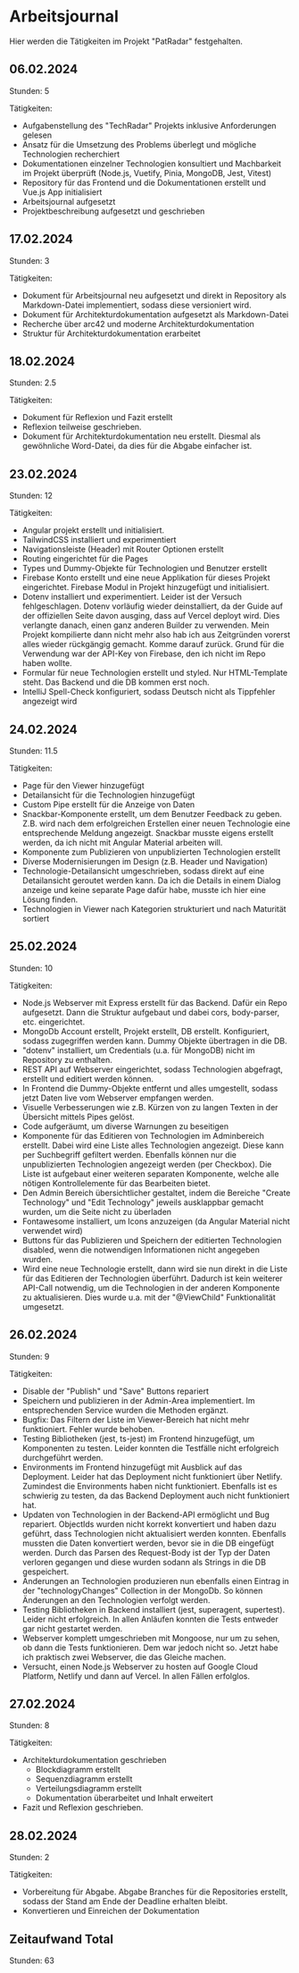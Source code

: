 # Arbeitsjournal
Hier werden die Tätigkeiten im Projekt "PatRadar" festgehalten.

## 06.02.2024
Stunden: 5

Tätigkeiten:

- Aufgabenstellung des "TechRadar" Projekts inklusive Anforderungen gelesen
- Ansatz für die Umsetzung des Problems überlegt und mögliche Technologien recherchiert
- Dokumentationen einzelner Technologien konsultiert und Machbarkeit im Projekt überprüft (Node.js, Vuetify, Pinia, MongoDB, Jest, Vitest)
- Repository für das Frontend und die Dokumentationen erstellt und Vue.js App initialisiert
- Arbeitsjournal aufgesetzt
- Projektbeschreibung aufgesetzt und geschrieben

## 17.02.2024
Stunden: 3

Tätigkeiten:

- Dokument für Arbeitsjournal neu aufgesetzt und direkt in Repository als Markdown-Datei implementiert, 
sodass diese versioniert wird.
- Dokument für Architekturdokumentation aufgesetzt als Markdown-Datei
- Recherche über arc42 und moderne Architekturdokumentation
- Struktur für Architekturdokumentation erarbeitet

## 18.02.2024
Stunden: 2.5

Tätigkeiten:

- Dokument für Reflexion und Fazit erstellt
- Reflexion teilweise geschrieben.
- Dokument für Architekturdokumentation neu erstellt. Diesmal als gewöhnliche Word-Datei, 
da dies für die Abgabe einfacher ist.

## 23.02.2024
Stunden: 12

Tätigkeiten:
- Angular projekt erstellt und initialisiert.
- TailwindCSS installiert und experimentiert
- Navigationsleiste (Header) mit Router Optionen erstellt
- Routing eingerichtet für die Pages
- Types und Dummy-Objekte für Technologien und Benutzer erstellt
- Firebase Konto erstellt und eine neue Applikation für dieses Projekt eingerichtet.
Firebase Modul in Projekt hinzugefügt und initialisiert.
- Dotenv installiert und experimentiert. Leider ist der Versuch fehlgeschlagen.
Dotenv vorläufig wieder deinstalliert, da der Guide auf der offiziellen Seite davon ausging, 
dass auf Vercel deployt wird. Dies verlangte danach, einen ganz anderen Builder zu 
verwenden. Mein Projekt kompilierte dann nicht mehr also hab ich aus Zeitgründen vorerst 
alles wieder rückgängig gemacht. Komme darauf zurück.
Grund für die Verwendung war der API-Key von Firebase, den ich nicht im Repo haben wollte.
- Formular für neue Technologien erstellt und styled. Nur HTML-Template steht.
Das Backend und die DB kommen erst noch.
- IntelliJ Spell-Check konfiguriert, sodass Deutsch nicht als Tippfehler angezeigt wird

## 24.02.2024
Stunden: 11.5

Tätigkeiten:
- Page für den Viewer hinzugefügt
- Detailansicht für die Technologien hinzugefügt
- Custom Pipe erstellt für die Anzeige von Daten
- Snackbar-Komponente erstellt, um dem Benutzer Feedback zu geben.
Z.B. wird nach dem erfolgreichen Erstellen einer neuen Technologie 
eine entsprechende Meldung angezeigt. Snackbar musste eigens erstellt werden, 
da ich nicht mit Angular Material arbeiten will.
- Komponente zum Publizieren von unpublizierten Technologien erstellt
- Diverse Modernisierungen im Design (z.B. Header und Navigation)
- Technologie-Detailansicht umgeschrieben, sodass direkt auf eine Detailansicht 
geroutet werden kann. Da ich die Details in einem Dialog anzeige und keine separate 
Page dafür habe, musste ich hier eine Lösung finden.
- Technologien in Viewer nach Kategorien strukturiert und nach Maturität sortiert

## 25.02.2024
Stunden: 10

Tätigkeiten:
- Node.js Webserver mit Express erstellt für das Backend.
Dafür ein Repo aufgesetzt. Dann die Struktur aufgebaut und dabei cors, body-parser, etc. eingerichtet.
- MongoDb Account erstellt, Projekt erstellt, DB erstellt. Konfiguriert, sodass zugegriffen werden kann. 
Dummy Objekte übertragen in die DB.
- "dotenv" installiert, um Credentials (u.a. für MongoDB) nicht im Repository zu enthalten.
- REST API auf Webserver eingerichtet, sodass Technologien abgefragt, erstellt und editiert werden können.
- In Frontend die Dummy-Objekte entfernt und alles umgestellt, sodass jetzt Daten live vom Webserver empfangen werden.
- Visuelle Verbesserungen wie z.B. Kürzen von zu langen Texten in der Übersicht mittels Pipes gelöst.
- Code aufgeräumt, um diverse Warnungen zu beseitigen
- Komponente für das Editieren von Technologien im Adminbereich erstellt. 
Dabei wird eine Liste alles Technologien angezeigt. Diese kann per Suchbegriff gefiltert werden. 
Ebenfalls können nur die unpublizierten Technologien angezeigt werden (per Checkbox). 
Die Liste ist aufgebaut einer weiteren separaten Komponente, welche alle nötigen Kontrollelemente für das 
Bearbeiten bietet.
- Den Admin Bereich übersichtlicher gestaltet, indem die Bereiche "Create Technology" und 
"Edit Technology" jeweils ausklappbar gemacht wurden, um die Seite nicht zu überladen
- Fontawesome installiert, um Icons anzuzeigen (da Angular Material nicht verwendet wird)
- Buttons für das Publizieren und Speichern der editierten Technologien disabled, wenn die notwendigen Informationen 
nicht angegeben wurden.
- Wird eine neue Technologie erstellt, dann wird sie nun direkt in die Liste für das Editieren der Technologien überführt.
Dadurch ist kein weiterer API-Call notwendig, um die Technologien in der anderen Komponente zu aktualisieren. 
Dies wurde u.a. mit der "@ViewChild" Funktionalität umgesetzt.

## 26.02.2024
Stunden: 9

Tätigkeiten:
- Disable der "Publish" und "Save" Buttons repariert
- Speichern und publizieren in der Admin-Area implementiert. Im entsprechenden Service wurden die Methoden ergänzt.
- Bugfix: Das Filtern der Liste im Viewer-Bereich hat nicht mehr funktioniert. Fehler wurde behoben.
- Testing Bibliotheken (jest, ts-jest) im Frontend hinzugefügt, um Komponenten zu testen. 
Leider konnten die Testfälle nicht erfolgreich durchgeführt werden.
- Environments im Frontend hinzugefügt mit Ausblick auf das Deployment. Leider hat das Deployment nicht funktioniert 
über Netlify. Zumindest die Environments haben nicht funktioniert. Ebenfalls ist es schwierig zu testen, da das Backend 
Deployment auch nicht funktioniert hat.
- Updaten von Technologien in der Backend-API ermöglicht und Bug repariert. ObjectIds wurden nicht korrekt konvertiert 
und haben dazu geführt, dass Technologien nicht aktualisiert werden konnten. Ebenfalls mussten die Daten konvertiert werden, 
bevor sie in die DB eingefügt werden. Durch das Parsen des Request-Body ist der Typ der Daten verloren gegangen und diese wurden 
sodann als Strings in die DB gespeichert.
- Änderungen an Technologien produzieren nun ebenfalls einen Eintrag in der "technologyChanges" Collection in der MongoDb. 
So können Änderungen an den Technologien verfolgt werden.
- Testing Bibliotheken in Backend installiert (jest, superagent, supertest). Leider nicht erfolgreich. In allen Anläufen 
konnten die Tests entweder gar nicht gestartet werden.
- Webserver komplett umgeschrieben mit Mongoose, nur um zu sehen, ob dann die Tests funktionieren. Dem war jedoch nicht so. 
Jetzt habe ich praktisch zwei Webserver, die das Gleiche machen.
- Versucht, einen Node.js Webserver zu hosten auf Google Cloud Platform, Netlify und dann auf Vercel. In allen Fällen erfolglos.

## 27.02.2024
Stunden: 8

Tätigkeiten:
- Architekturdokumentation geschrieben
    - Blockdiagramm erstellt
    - Sequenzdiagramm erstellt
    - Verteilungsdiagramm erstellt
    - Dokumentation überarbeitet und Inhalt erweitert
- Fazit und Reflexion geschrieben.

## 28.02.2024
Stunden: 2

Tätigkeiten:
- Vorbereitung für Abgabe. Abgabe Branches für die Repositories erstellt, sodass 
der Stand am Ende der Deadline erhalten bleibt.
- Konvertieren und Einreichen der Dokumentation

## Zeitaufwand Total
Stunden: 63

